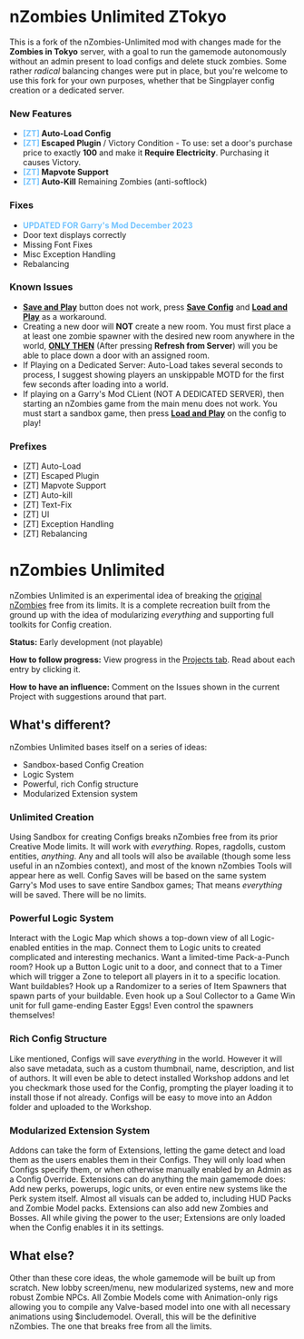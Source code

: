# nZombies Unlimited ZTokyo
This is a fork of the nZombies-Unlimited mod with changes made for the **Zombies in Tokyo** server, with a goal to run the gamemode autonomously without an admin present to load configs and delete stuck zombies. Some rather *radical* balancing changes were put in place, but you're welcome to use this fork for your own purposes, whether that be Singplayer config creation or a dedicated server.

### New Features
* **<span style="color:#74C4FF">[ZT]</span> Auto-Load Config**
* **<span style="color:#74C4FF">[ZT]</span> Escaped Plugin** / Victory Condition - To use: set a door's purchase price to exactly **100** and make it **Require Electricity**. Purchasing it causes Victory.
* **<span style="color:#74C4FF">[ZT]</span> Mapvote Support**
* **<span style="color:#74C4FF">[ZT]</span> Auto-Kill** Remaining Zombies (anti-softlock)

### Fixes
* **<span style="color:#74C4FF">UPDATED FOR Garry's Mod December 2023</span>**
* Door text displays correctly
* Missing Font Fixes
* Misc Exception Handling
* Rebalancing

### Known Issues
* <u>**Save and Play**</u> button does not work, press <u>**Save Config**</u> and <u>**Load and Play**</u> as a workaround.
* Creating a new door will **NOT** create a new room. You must first place a at least one zombie spawner with the desired new room anywhere in the world, <u>**ONLY THEN**</u> (After pressing **Refresh from Server**) will you be able to place down a door with an assigned room.
* If Playing on a Dedicated Server: Auto-Load takes several seconds to process, I suggest showing players an unskippable MOTD for the first few seconds after loading into a world.
* If playing on a Garry's Mod CLient (NOT A DEDICATED SERVER), then starting an nZombies game from the main menu does not work. You must start a sandbox game, then press <u>**Load and Play**</u> on the config to play!

### Prefixes
* [ZT] Auto-Load
* [ZT] Escaped Plugin
* [ZT] Mapvote Support
* [ZT] Auto-kill
* [ZT] Text-Fix
* [ZT] UI
* [ZT] Exception Handling
* [ZT] Rebalancing

# nZombies Unlimited
nZombies Unlimited is an experimental idea of breaking the [original nZombies](https://github.com/Zet0rz/nzombies) free from its limits. It is a complete recreation built from the ground up with the idea of modularizing _everything_ and supporting full toolkits for Config creation.

**Status:** Early development (not playable)

**How to follow progress:** View progress in the [Projects tab](https://github.com/Zet0rz/nZombies-Unlimited/projects). Read about each entry by clicking it.

**How to have an influence:** Comment on the Issues shown in the current Project with suggestions around that part.

## What's different?
nZombies Unlimited bases itself on a series of ideas:
- Sandbox-based Config Creation
- Logic System
- Powerful, rich Config structure
- Modularized Extension system

### Unlimited Creation
Using Sandbox for creating Configs breaks nZombies free from its prior Creative Mode limits. It will work with _everything_. Ropes, ragdolls, custom entities, _anything_. Any and all tools will also be available (though some less useful in an nZombies context), and most of the known nZombies Tools will appear here as well. Config Saves will be based on the same system Garry's Mod uses to save entire Sandbox games; That means _everything_ will be saved. There will be no limits.

### Powerful Logic System
Interact with the Logic Map which shows a top-down view of all Logic-enabled entities in the map. Connect them to Logic units to created complicated and interesting mechanics. Want a limited-time Pack-a-Punch room? Hook up a Button Logic unit to a door, and connect that to a Timer which will trigger a Zone to teleport all players in it to a specific location. Want buildables? Hook up a Randomizer to a series of Item Spawners that spawn parts of your buildable. Even hook up a Soul Collector to a Game Win unit for full game-ending Easter Eggs! Even control the spawners themselves!

### Rich Config Structure
Like mentioned, Configs will save _everything_ in the world. However it will also save metadata, such as a custom thumbnail, name, description, and list of authors. It will even be able to detect installed Workshop addons and let you checkmark those used for the Config, prompting the player loading it to install those if not already. Configs will be easy to move into an Addon folder and uploaded to the Workshop.

### Modularized Extension System
Addons can take the form of Extensions, letting the game detect and load them as the users enables them in their Configs. They will only load when Configs specify them, or when otherwise manually enabled by an Admin as a Config Override. Extensions can do anything the main gamemode does: Add new perks, powerups, logic units, or even entire new systems like the Perk system itself. Almost all visuals can be added to, including HUD Packs and Zombie Model packs. Extensions can also add new Zombies and Bosses. All while giving the power to the user; Extensions are only loaded when the Config enables it in its settings.

## What else?
Other than these core ideas, the whole gamemode will be built up from scratch. New lobby screen/menu, new modularized systems, new and more robust Zombie NPCs. All Zombie Models come with Animation-only rigs allowing you to compile any Valve-based model into one with all necessary animations using $includemodel. Overall, this will be the definitive nZombies. The one that breaks free from all the limits.
